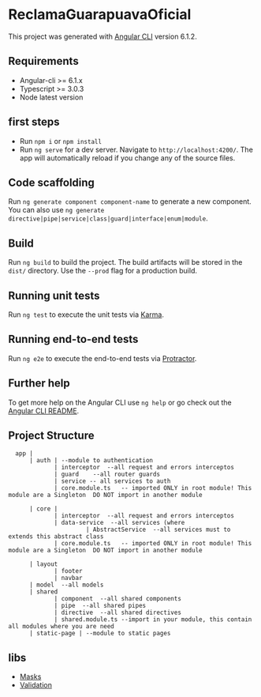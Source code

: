 # ReclamaGuarapuavaOficial

This project was generated with [Angular CLI](https://github.com/angular/angular-cli) version 6.1.2.

## Requirements

+ Angular-cli >= 6.1.x
+ Typescript >= 3.0.3
+ Node latest version

## first steps

+ Run `npm i` or `npm install`
+ Run `ng serve` for a dev server. Navigate to `http://localhost:4200/`. The app will automatically reload if you change any of the source files.

## Code scaffolding

Run `ng generate component component-name` to generate a new component. You can also use `ng generate directive|pipe|service|class|guard|interface|enum|module`.

## Build

Run `ng build` to build the project. The build artifacts will be stored in the `dist/` directory. Use the `--prod` flag for a production build.

## Running unit tests

Run `ng test` to execute the unit tests via [Karma](https://karma-runner.github.io).

## Running end-to-end tests

Run `ng e2e` to execute the end-to-end tests via [Protractor](http://www.protractortest.org/).

## Further help

To get more help on the Angular CLI use `ng help` or go check out the [Angular CLI README](https://github.com/angular/angular-cli/blob/master/README.md).

## Project Structure

```
  app |
      | auth | --module to authentication
             | interceptor  --all request and errors interceptos                  
             | guard    --all router guards
             | service -- all services to auth
             | core.module.ts   -- imported ONLY in root module! This module are a Singleton  DO NOT import in another module
                           
      | core |             
             | interceptor  --all request and errors interceptos
             | data-service  --all services (where
                      | AbstractService  --all services must to extends this abstract class
             | core.module.ts   -- imported ONLY in root module! This module are a Singleton  DO NOT import in another module
            
      | layout
             | footer            
             | navbar  
      | model  --all models
      | shared
             | component  --all shared components          
             | pipe  --all shared pipes          
             | directive  --all shared directives          
             | shared.module.ts --import in your module, this contain all modules where you are need
      | static-page | --module to static pages

```

## libs

+ [Masks](https://www.npmjs.com/package/ngx-mask)
+ [Validation](https://www.npmjs.com/package/ng2-validation)
